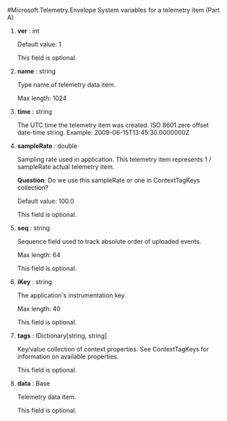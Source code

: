 
#Microsoft.Telemetry.Envelope
System variables for a telemetry item (Part A)

1. **ver** : int

    Default value: 1
    
    This field is optional.
    
1. **name** : string

    Type name of telemetry data item.
    
    Max length: 1024
    
1. **time** : string

    The UTC time the telemetry item was created. ISO 8601 zero offset date-time string. Example: 2009-06-15T13:45:30.0000000Z
    
1. **sampleRate** : double

    Sampling rate used in application. This telemetry item represents 1 / sampleRate actual telemetry item.
    
    **Question**: Do we use this sampleRate or one in ContextTagKeys collection?
    
    Default value: 100.0
    
    This field is optional.
    
1. **seq** : string

    Sequence field used to track absolute order of uploaded events.
    
    Max length: 64
    
    This field is optional.
    
1. **iKey** : string

    The application's instrumentation key.
    
    Max length: 40
    
    This field is optional.
    
1. **tags** : IDictionary[string, string]

    Key/value collection of context properties. See ContextTagKeys for information on available properties.
    
    This field is optional.
    
1. **data** : Base

    Telemetry data item.
    
    This field is optional.
    
